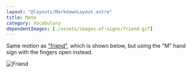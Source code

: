 ```yaml
---
layout: "@layouts/MarkdownLayout.astro"
title: Mate
category: Vocabulary
dependentImages: [./assets/images-of-signs/friend.gif]
---
```


Same motion as ["friend"](./friend), which is shown below,
but using the "M" hand sign with the fingers open instead.

![Friend](@signs/friend.gif)
